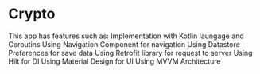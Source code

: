 # Crypto
This app has features such as:
Implementation with Kotlin laungage and Coroutins
Using Navigation Component for navigation
Using Datastore Preferences for save data
Using Retrofit library for request to server
Using Hilt for DI
Using Material Design for UI
Using MVVM Architecture
